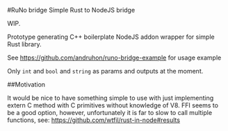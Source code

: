 #RuNo bridge Simple Rust to NodeJS bridge

WIP.

Prototype generating C++ boilerplate NodeJS addon wrapper for simple Rust library.

See https://github.com/andruhon/runo-bridge-example for usage example

Only `int` and `bool` and `string` as params and outputs at the moment.

##Motivation

It would be nice to have something simple to use with just implementing extern C method with C primitives without knowledge of V8. FFI seems to be a good option, however, unfortunately it is far to slow to call multiple functions, see: https://github.com/wtfil/rust-in-node#results
